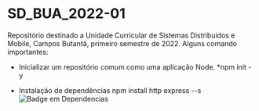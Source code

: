 # SD_BUA_2022-01

Repositório destinado a Unidade Curricular de Sistemas Distribuidos e Mobile, Campos Butantã, primeiro semestre de 2022.
Alguns comando importantes:

- Inicializar um repositório comum como uma aplicação Node.
*npm init -y

- Instalação de dependências
npm install http express --s
![Badge em Dependencias](https://img.shields.io/npm/v/npm)
